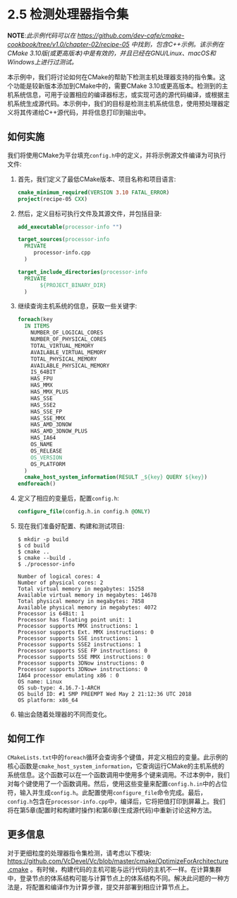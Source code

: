 # 2.5 检测处理器指令集

**NOTE**:*此示例代码可以在 https://github.com/dev-cafe/cmake-cookbook/tree/v1.0/chapter-02/recipe-05 中找到，包含C++示例。该示例在CMake 3.10版(或更高版本)中是有效的，并且已经在GNU/Linux、macOS和Windows上进行过测试。*

本示例中，我们将讨论如何在CMake的帮助下检测主机处理器支持的指令集。这个功能是较新版本添加到CMake中的，需要CMake 3.10或更高版本。检测到的主机系统信息，可用于设置相应的编译器标志，或实现可选的源代码编译，或根据主机系统生成源代码。本示例中，我们的目标是检测主机系统信息，使用预处理器定义将其传递给C++源代码，并将信息打印到输出中。

## 如何实施

我们将使用CMake为平台填充`config.h`中的定义，并将示例源文件编译为可执行文件:

1. 首先，我们定义了最低CMake版本、项目名称和项目语言:

   ```cmake
   cmake_minimum_required(VERSION 3.10 FATAL_ERROR)
   project(recipe-05 CXX)
   ```

2. 然后，定义目标可执行文件及其源文件，并包括目录:

   ```cmake
   add_executable(processor-info "")
   
   target_sources(processor-info
     PRIVATE
     	processor-info.cpp
     )
   
   target_include_directories(processor-info
     PRIVATE
    	  ${PROJECT_BINARY_DIR}
     )
   ```

3. 继续查询主机系统的信息，获取一些关键字:

   ```cmake
   foreach(key
     IN ITEMS
       NUMBER_OF_LOGICAL_CORES
       NUMBER_OF_PHYSICAL_CORES
       TOTAL_VIRTUAL_MEMORY
       AVAILABLE_VIRTUAL_MEMORY
       TOTAL_PHYSICAL_MEMORY
       AVAILABLE_PHYSICAL_MEMORY
       IS_64BIT
       HAS_FPU
       HAS_MMX
       HAS_MMX_PLUS
       HAS_SSE
       HAS_SSE2
       HAS_SSE_FP
       HAS_SSE_MMX
       HAS_AMD_3DNOW
       HAS_AMD_3DNOW_PLUS
       HAS_IA64
       OS_NAME
       OS_RELEASE
       OS_VERSION
       OS_PLATFORM
     )
     cmake_host_system_information(RESULT _${key} QUERY ${key})
   endforeach()
   ```

4. 定义了相应的变量后，配置`config.h`:

   ```cmake
   configure_file(config.h.in config.h @ONLY)
   ```

5. 现在我们准备好配置、构建和测试项目:

   ```shell
   $ mkdir -p build
   $ cd build
   $ cmake ..
   $ cmake --build .
   $ ./processor-info
   
   Number of logical cores: 4
   Number of physical cores: 2
   Total virtual memory in megabytes: 15258
   Available virtual memory in megabytes: 14678
   Total physical memory in megabytes: 7858
   Available physical memory in megabytes: 4072
   Processor is 64Bit: 1
   Processor has floating point unit: 1
   Processor supports MMX instructions: 1
   Processor supports Ext. MMX instructions: 0
   Processor supports SSE instructions: 1
   Processor supports SSE2 instructions: 1
   Processor supports SSE FP instructions: 0
   Processor supports SSE MMX instructions: 0
   Processor supports 3DNow instructions: 0
   Processor supports 3DNow+ instructions: 0
   IA64 processor emulating x86 : 0
   OS name: Linux
   OS sub-type: 4.16.7-1-ARCH
   OS build ID: #1 SMP PREEMPT Wed May 2 21:12:36 UTC 2018
   OS platform: x86_64
   ```

6. 输出会随着处理器的不同而变化。

## 如何工作

`CMakeLists.txt`中的`foreach`循环会查询多个键值，并定义相应的变量。此示例的核心函数是`cmake_host_system_information`，它查询运行CMake的主机系统的系统信息。这个函数可以在一个函数调用中使用多个键来调用。不过本例中，我们对每个键使用了一个函数调用。然后，使用这些变量来配置`config.h.in`中的占位符，输入并生成`config.h`。此配置使用`configure_file`命令完成。最后，`config.h`包含在`processor-info.cpp`中，编译后，它将把值打印到屏幕上。我们将在第5章(配置时和构建时操作)和第6章(生成源代码)中重新讨论这种方法。

## 更多信息

对于更细粒度的处理器指令集检测，请考虑以下模块: https://github.com/VcDevel/Vc/blob/master/cmake/OptimizeForArchitecture.cmake 。有时候，构建代码的主机可能与运行代码的主机不一样。在计算集群中，登录节点的体系结构可能与计算节点上的体系结构不同。解决此问题的一种方法是，将配置和编译作为计算步骤，提交并部署到相应计算节点上。